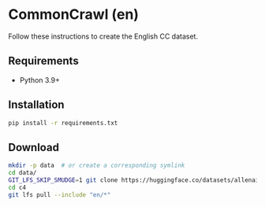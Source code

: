 # CommonCrawl (en)

Follow these instructions to create the English CC dataset.

## Requirements

- Python 3.9+

## Installation

```bash
pip install -r requirements.txt
```

## Download

```bash
mkdir -p data  # or create a corresponding symlink
cd data/
GIT_LFS_SKIP_SMUDGE=1 git clone https://huggingface.co/datasets/allenai/c4
cd c4
git lfs pull --include "en/*"
```
